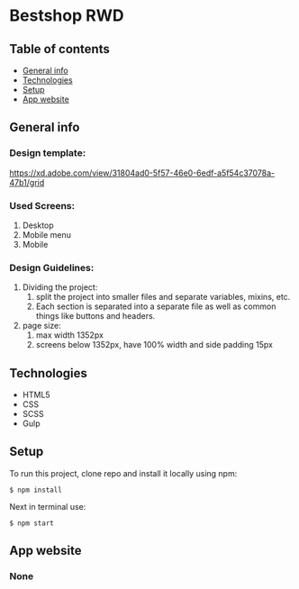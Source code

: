 # Bestshop RWD

## Table of contents
* [General info](#general-info)
* [Technologies](#Technologies)
* [Setup](#Setup)
* [App website](#App-website)


## General info
### Design template:

https://xd.adobe.com/view/31804ad0-5f57-46e0-6edf-a5f54c37078a-47b1/grid

### Used Screens:
1. Desktop 
2. Mobile menu 
3. Mobile

### Design Guidelines:

1. Dividing the project:
   1. split the project into smaller files and separate variables, mixins, etc. 
   2. Each section is separated into a separate file as well as common things like buttons and headers.
2. page size:
   1. max width 1352px
   2. screens below 1352px, have 100% width and side padding 15px


## Technologies
- HTML5
- CSS
- SCSS
- Gulp

## Setup
To run this project, clone repo and install it locally using npm:

```
$ npm install
```

Next in terminal use:
```
$ npm start
```
## App website

### None
